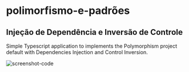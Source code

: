 # polimorfismo-e-padrões

## Injeção de Dependência e Inversão de Controle
  Simple Typescript application to implements the Polymorphism project default with Dependencies Injection and Control Inversion.
  
  
![screenshot-code](https://user-images.githubusercontent.com/55366815/187927466-1fabfcd7-7ef0-4db2-b246-b1b4fbdeddb8.png)
